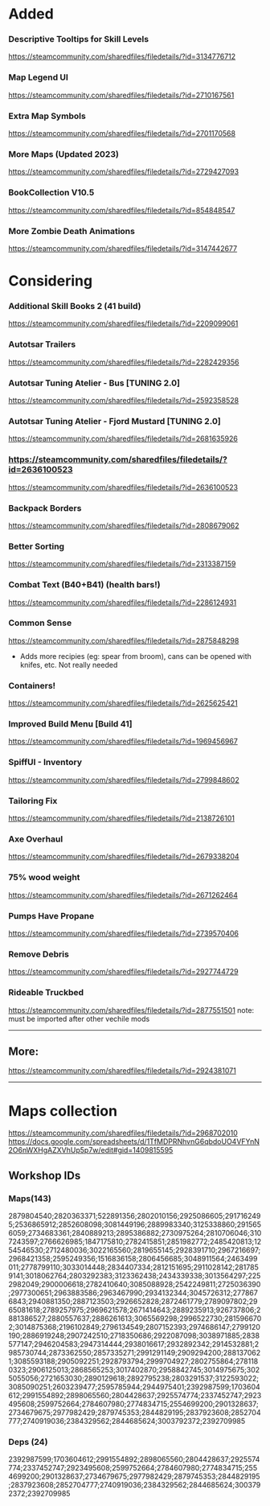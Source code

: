 # Added

### Descriptive Tooltips for Skill Levels
https://steamcommunity.com/sharedfiles/filedetails/?id=3134776712

### Map Legend UI
https://steamcommunity.com/sharedfiles/filedetails/?id=2710167561

### Extra Map Symbols
https://steamcommunity.com/sharedfiles/filedetails/?id=2701170568

### More Maps (Updated 2023)
https://steamcommunity.com/sharedfiles/filedetails/?id=2729427093

### BookCollection V10.5
https://steamcommunity.com/sharedfiles/filedetails/?id=854848547

### More Zombie Death Animations
https://steamcommunity.com/sharedfiles/filedetails/?id=3147442677

# Considering

### Additional Skill Books 2 (41 build)
https://steamcommunity.com/sharedfiles/filedetails/?id=2209099061

### Autotsar Trailers
https://steamcommunity.com/sharedfiles/filedetails/?id=2282429356

### Autotsar Tuning Atelier - Bus [TUNING 2.0]
https://steamcommunity.com/sharedfiles/filedetails/?id=2592358528

### Autotsar Tuning Atelier - Fjord Mustard [TUNING 2.0]
https://steamcommunity.com/sharedfiles/filedetails/?id=2681635926

### https://steamcommunity.com/sharedfiles/filedetails/?id=2636100523
https://steamcommunity.com/sharedfiles/filedetails/?id=2636100523

### Backpack Borders
https://steamcommunity.com/sharedfiles/filedetails/?id=2808679062

### Better Sorting
https://steamcommunity.com/sharedfiles/filedetails/?id=2313387159

### Combat Text (B40+B41) (health bars!)
https://steamcommunity.com/sharedfiles/filedetails/?id=2286124931

### Common Sense
https://steamcommunity.com/sharedfiles/filedetails/?id=2875848298
* Adds more recipies (eg: spear from broom), cans can be opened with knifes, etc. Not really needed

### Containers!
https://steamcommunity.com/sharedfiles/filedetails/?id=2625625421

### Improved Build Menu [Build 41]
https://steamcommunity.com/sharedfiles/filedetails/?id=1969456967

### SpiffUI - Inventory
https://steamcommunity.com/sharedfiles/filedetails/?id=2799848602

### Tailoring Fix
https://steamcommunity.com/sharedfiles/filedetails/?id=2138726101

### Axe Overhaul
https://steamcommunity.com/sharedfiles/filedetails/?id=2679338204

### 75% wood weight
https://steamcommunity.com/sharedfiles/filedetails/?id=2671262464

### Pumps Have Propane
https://steamcommunity.com/sharedfiles/filedetails/?id=2739570406

### Remove Debris
https://steamcommunity.com/sharedfiles/filedetails/?id=2927744729

### Rideable Truckbed
https://steamcommunity.com/sharedfiles/filedetails/?id=2877551501
note: must be imported after other vechile mods


---

## More:
https://steamcommunity.com/sharedfiles/filedetails/?id=2924381071

---

# Maps collection
https://steamcommunity.com/sharedfiles/filedetails/?id=2968702010
https://docs.google.com/spreadsheets/d/1TfMDPRNhvnG6qbdoUO4VFYnN2O6nWXHgAZXVhUp5p7w/edit#gid=1409815595


## Workshop IDs

### Maps(143)

2879804540;2820363371;522891356;2802010156;2925086605;2917162495;2536865912;2852608098;3081449196;2889983340;3125338860;2915656059;2734683361;2840889213;2895386882;2730975264;2810706046;3107243597;2766626985;1847175810;2782415851;2851982772;2485420813;1254546530;2712480036;3022165560;2819655145;2928391710;2967216697;2968421358;2595249356;1516836158;2806456685;3048911564;2463499011;2778799110;3033014448;2834407334;2812151695;2911028142;2817859141;3018062764;2803292383;3123362438;2434339338;3013564297;2252982049;2900006618;2782410640;3085088928;2542249811;2725036390;2977300651;2963883586;2963467990;2934132344;3045726312;2778676843;2940881350;2887123503;2926652828;2872461779;2789097802;2965081618;2789257975;2969621578;2671414643;2889235913;926737806;2881386527;2880557637;2886261613;3065569298;2996522730;2815966702;3014875368;2196102849;2796134549;2807152393;2974686147;2799120190;2886919248;2907242510;2718350686;2922087098;3038971885;2838577147;2946204583;2947314444;2938016617;2932892342;2914532881;2985730744;2873362550;2857335271;2991291149;2909294200;2881370621;3085593188;2905092251;2928793794;2999704927;2802755864;2781180323;2906125013;2868565253;3017402870;2958842745;3014975675;3025055056;2721653030;2890129618;2892795238;2803291537;3122593022;3085090251;2603239477;2595785944;2944975401;2392987599;1703604612;2991554892;2898065560;2804428637;2925574774;2337452747;2923495608;2599752664;2784607980;2774834715;2554699200;2901328637;2734679675;2977982429;2879745353;2844829195;2837923608;2852704777;2740919036;2384329562;2844685624;3003792372;2392709985

### Deps (24)

2392987599;1703604612;2991554892;2898065560;2804428637;2925574774;2337452747;2923495608;2599752664;2784607980;2774834715;2554699200;2901328637;2734679675;2977982429;2879745353;2844829195;2837923608;2852704777;2740919036;2384329562;2844685624;3003792372;2392709985
